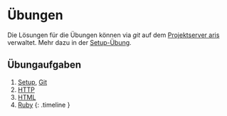 # Übungen

Die Lösungen für die Übungen können via *git* auf dem [Projektserver aris](http://admin.htw-webtech.com)
verwaltet. Mehr dazu in der [Setup-Übung](exercises/setup.html).


## Übungaufgaben

1. [Setup](exercises/01-setup.html), [Git](exercises/02-git.html)
1. [HTTP](exercises/03-http.html)
1. [HTML](exercises/04-html.html)
1. [Ruby](exercises/05-ruby.html)
{: .timeline }
